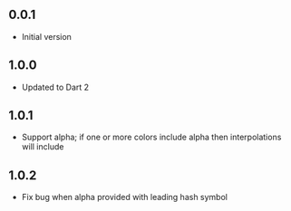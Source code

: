## 0.0.1
- Initial version

## 1.0.0
- Updated to Dart 2

## 1.0.1
- Support alpha; if one or more colors include alpha then interpolations will include

## 1.0.2
- Fix bug when alpha provided with leading hash symbol
